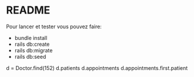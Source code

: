 # README

Pour lancer et tester vous pouvez faire:

- bundle install
- rails db:create
- rails db:migrate
- rails db:seed

d = Doctor.find(152)
d.patients
d.appointments
d.appointments.first.patient
